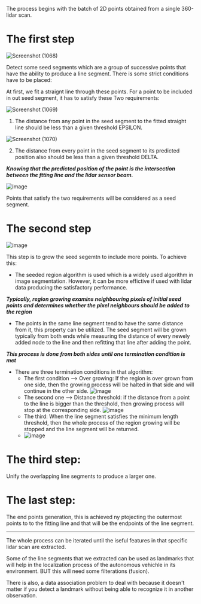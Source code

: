 The process begins with the batch of 2D points obtained from a single 360-lidar scan.
# The first step
![Screenshot (1068)](https://user-images.githubusercontent.com/91827137/210156028-682991d6-1ad7-4438-8611-508eb2a4774e.png)

Detect some seed segments which are a group of successive points that have the ability to produce a line segment. There is some strict conditions have to be placed: 

At first, we fit a straignt line through these points. For a point to be included in out seed segment, it has to satisfy these Two requirements:

![Screenshot (1069)](https://user-images.githubusercontent.com/91827137/210156055-73206278-a4fa-46f6-8895-48f39a8972eb.png)

1. The distance from any point in the seed segment to the fitted straight line should be less than a given threshold EPSILON.

![Screenshot (1070)](https://user-images.githubusercontent.com/91827137/210156079-9b132b29-fec2-4fcb-97f4-e3d2bde179d0.png)


2. The distance from every point in the seed segment to its predicted position also should be less thsn a given threshold DELTA.

_**Knowing that the predicted position of the point is the intersection between the ftting line and the lidar sensor beam.**_

![image](https://user-images.githubusercontent.com/91827137/210156458-aefcfbcc-2c4d-4bb9-a611-2c16ac73469a.png)

Points that satisfy the two requirements will be considered as a seed segment.

# The second step
![image](https://user-images.githubusercontent.com/91827137/210156516-8bbe21d1-e9c4-4ddd-bc53-1df938eb3996.png)

This step is to grow the seed segemtn to include more points. To achieve this:
- The seeded region algorithm is used which is a widely used algorithm in image segmentation. However, it can be more effictive if used with lidar data producing the satisfactory performance.

_**Typically, region growing examins neighbouring pixels of initial seed points and determines whether the pixel neighbours should be added to the region**_

- The points in the same line segment tend to have the same distance from it, this property can be utilized. The seed segment will be grown typically from both ends while measuring the distance of every newely added node to the line and then refitting that line after adding the point.

_**This process is done from both sides until one termination condition is met**_

- There are three termination conditions in that algorithm:
    * The first condition --> Over growing: If the region is over grown from one side, then the growing process will be halted in that side and will continue in the other side.
      ![image](https://user-images.githubusercontent.com/91827137/210156543-cc6ea866-cec5-498c-8a65-57b5fe14363b.png)
    * The second one --> Distance threshold: if the distance from a point to the line is bigger than the threshold, then growing process will stop at the corresponding side.
    ![image](https://user-images.githubusercontent.com/91827137/210156580-17cb5afb-914b-4852-bbbf-93ecdf30929a.png)
    *  The third: When the line segment satisfies the minimum length threshold, then the whole process of the region growing will be stopped and the line segment will be returned.
    *  ![image](https://user-images.githubusercontent.com/91827137/210156612-4c0101fe-d10e-4fd6-af43-91312e23a8b3.png)

# The third step:
Unify the overlapping line segments to produce a larger one.

# The last step:
The end points generation, this is achieved ny ptojecting the outermost points to to the fitting line and that will be the endpoints of the line segment.

-------
The whole process can be iterated until the iseful features in that specific lidar scan are extracted.

Some of the line segments that we extracted can be used as landmarks that will help in the localization process of the autonomous vehichle in its environment. BUT this will need some filterations (fusion).

There is also, a data association problem to deal with because it doesn't matter if you detect a landmark without being able to recognize it in another observation.
